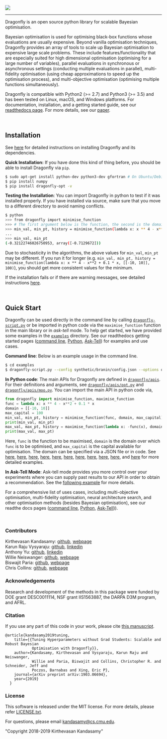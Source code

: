 
<img src="https://dragonfly.github.io/images/dragonfly_bigwords.png"/>

---


Dragonfly is an open source python library for scalable Bayesian optimisation.

Bayesian optimisation is used for optimising black-box functions whose evaluations are
usually expensive. Beyond vanilla optimisation techniques, Dragonfly provides an array of tools to
scale up Bayesian optimisation to expensive large scale problems.
These include features/functionality that are especially suited for
high dimensional optimisation (optimising for a large number of variables),
parallel evaluations in synchronous or asynchronous settings (conducting multiple
evaluations in parallel), multi-fidelity optimisation (using cheap approximations
to speed up the optimisation process), and multi-objective optimisation (optimising
multiple functions simultaneously).

Dragonfly is compatible with Python2 (>= 2.7) and Python3 (>= 3.5) and has been tested
on Linux, macOS, and Windows platforms.
For documentation, installation, and a getting started guide, see our
[readthedocs page](https://dragonfly-opt.readthedocs.io). For more details, see
our [paper](https://arxiv.org/abs/1903.06694).

&nbsp;

## Installation

See 
[here](https://dragonfly-opt.readthedocs.io/en/master/install/)
for detailed instructions on installing Dragonfly and its dependencies.

**Quick Installation:**
If you have done this kind of thing before, you should be able to install
Dragonfly via `pip`.

```bash
$ sudo apt-get install python-dev python3-dev gfortran # On Ubuntu/Debian
$ pip install numpy
$ pip install dragonfly-opt -v
```


**Testing the Installation**:
You can import Dragonfly in python to test if it was installed properly.
If you have installed via source, make sure that you move to a different directory 
 to avoid naming conflicts.
```bash
$ python
>>> from dragonfly import minimise_function
>>> # The first argument below is the function, the second is the domain, and the third is the budget.
>>> min_val, min_pt, history = minimise_function(lambda x: x ** 4 - x**2 + 0.1 * x, [[-10, 10]], 10);  
...
>>> min_val, min_pt
(-0.32122746026750953, array([-0.7129672]))
```
Due to stochasticity in the algorithms, the above values for `min_val`, `min_pt` may be
different. If you run it for longer (e.g.
`min_val, min_pt, history = minimise_function(lambda x: x ** 4 - x**2 + 0.1 * x, [[-10, 10]], 100)`),
you should get more consistent values for the minimum. 


If the installation fails or if there are warning messages, see detailed instructions
[here](https://dragonfly-opt.readthedocs.io/en/master/install/).


&nbsp;

## Quick Start

Dragonfly can be
used directly in the command line by calling
[`dragonfly-script.py`](bin/dragonfly-script.py)
or be imported in python code via the `maximise_function` function in the main library
or in <em>ask-tell</em> mode.
To help get started, we have provided some examples in the
[`examples`](examples) directory.
See our readthedocs getting started pages
([command line](https://dragonfly-opt.readthedocs.io/en/master/getting_started_cli/),
[Python](https://dragonfly-opt.readthedocs.io/en/master/getting_started_py/),
[Ask-Tell](https://dragonfly-opt.readthedocs.io/en/master/getting_started_ask_tell/))
for examples and use cases.

**Command line**:
Below is an example usage in the command line.
```bash
$ cd examples
$ dragonfly-script.py --config synthetic/branin/config.json --options options_files/options_example.txt
```

**In Python code**:
The main APIs for Dragonfly are defined in
[`dragonfly/apis`](dragonfly/apis).
For their definitions and arguments, see
[`dragonfly/apis/opt.py`](dragonfly/apis/opt.py) and
[`dragonfly/apis/moo.py`](dragonfly/apis/moo.py).
You can import the main API in python code via,
```python
from dragonfly import minimise_function, maximise_function
func = lambda x: x ** 4 - x**2 + 0.1 * x
domain = [[-10, 10]]
max_capital = 100
min_val, min_pt, history = minimise_function(func, domain, max_capital)
print(min_val, min_pt)
max_val, max_pt, history = maximise_function(lambda x: -func(x), domain, max_capital)
print(max_val, max_pt)
```
Here, `func` is the function to be maximised,
`domain` is the domain over which `func` is to be optimised,
and `max_capital` is the capital available for optimisation.
The domain can be specified via a JSON file or in code.
See
[here](examples/synthetic/branin/in_code_demo.py),
[here](examples/synthetic/hartmann6_4/in_code_demo.py),
[here](examples/synthetic/discrete_euc/in_code_demo_1.py),
[here](examples/synthetic/discrete_euc/in_code_demo_2.py),
[here](examples/synthetic/hartmann3_constrained/in_code_demo.py),
[here](examples/synthetic/park1_constrained/in_code_demo.py),
[here](examples/synthetic/borehole_constrained/in_code_demo.py),
[here](examples/synthetic/multiobjective_branin_currinexp/in_code_demo.py),
[here](examples/synthetic/multiobjective_hartmann/in_code_demo.py),
[here](examples/tree_reg/in_code_demo.py),
and
[here](examples/nas/demo_nas.py)
for more detailed examples.

**In Ask-Tell Mode**:
Ask-tell mode provides you more control over your experiments where you can supply past results
to our API in order to obtain a recommendation.
See the [following example](examples/detailed_use_cases/in_code_demo_ask_tell.py) for more details.


For a comprehensive list of uses cases, including multi-objective optimisation,
multi-fidelity optimisation, neural architecture search, and other optimisation
methods (besides Bayesian optimisation), see our readthe docs pages
([command line](https://dragonfly-opt.readthedocs.io/en/master/getting_started_cli/),
[Python](https://dragonfly-opt.readthedocs.io/en/master/getting_started_py/),
[Ask-Tell](https://dragonfly-opt.readthedocs.io/en/master/getting_started_ask_tell/))).


&nbsp;

### Contributors

Kirthevasan Kandasamy: [github](https://github.com/kirthevasank),
[webpage](http://www.cs.cmu.edu/~kkandasa/)  
Karun Raju Vysyaraju: [github](https://github.com/karunraju),
[linkedin](https://www.linkedin.com/in/karunrajuvysyaraju)  
Anthony Yu: [github](https://github.com/anthonyhsyu),
[linkedin](https://www.linkedin.com/in/anthony-yu-5239a877/)  
Willie Neiswanger: [github](https://github.com/willieneis),
[webpage](http://www.cs.cmu.edu/~wdn/)  
Biswajit Paria: [github](https://github.com/biswajitsc),
[webpage](https://biswajitsc.github.io/)  
Chris Collins: [github](https://github.com/crcollins/),
[webpage](https://www.crcollins.com/)  


### Acknowledgements
Research and development of the methods in this package were funded by
DOE grant DESC0011114, NSF grant IIS1563887, the DARPA D3M program, and AFRL.


### Citation
If you use any part of this code in your work, please cite
[this manuscript](https://arxiv.org/pdf/1903.06694.pdf).

```
@article{kandasamy2019tuning,
    title={{Tuning Hyperparameters without Grad Students: Scalable and Robust Bayesian
            Optimisation with Dragonfly}},
    author={Kandasamy, Kirthevasan and Vysyaraju, Karun Raju and Neiswanger,
            Willie and Paria, Biswajit and Collins, Christopher R. and Schneider, Jeff and
            Poczos, Barnabas and Xing, Eric P},
    journal={arXiv preprint arXiv:1903.06694},
    year={2019}
  }
```

### License
This software is released under the MIT license. For more details, please refer
[LICENSE.txt](https://github.com/dragonfly/dragonfly/blob/master/LICENSE.txt).

For questions, please email kandasamy@cs.cmu.edu.

"Copyright 2018-2019 Kirthevasan Kandasamy"


